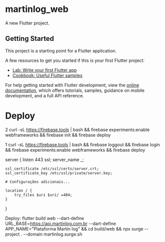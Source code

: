 # martinlog_web

A new Flutter project.

## Getting Started

This project is a starting point for a Flutter application.

A few resources to get you started if this is your first Flutter project:

- [Lab: Write your first Flutter app](https://docs.flutter.dev/get-started/codelab)
- [Cookbook: Useful Flutter samples](https://docs.flutter.dev/cookbook)

For help getting started with Flutter development, view the
[online documentation](https://docs.flutter.dev/), which offers tutorials,
samples, guidance on mobile development, and a full API reference.


# Deploy
2
curl -sL https://firebase.tools | bash &&  firebase experiments:enable webframeworks &&  firebase init &&  firebase deploy


1
curl -sL https://firebase.tools | bash &&  firebase loggout && firebase login && firebase experiments:enable webframeworks &&  firebase deploy


server {
    listen 443 ssl;
    server_name _;

    ssl_certificate /etc/ssl/certs/server.crt;
    ssl_certificate_key /etc/ssl/private/server.key;

    # Configurações adicionais...

    location / {
        try_files $uri $uri/ =404;
    }
}




Deploy: flutter build web --dart-define URL_BASE=https://api.martinlog.com.br --dart-define APP_NAME="Plataforma Martin log" && cd build/web && npx surge --project . --domain martinlog.surge.sh

